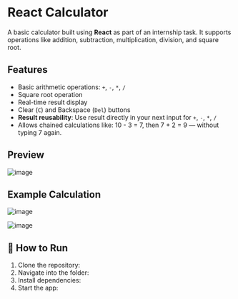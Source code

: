 # React Calculator 

A basic calculator built using **React** as part of an internship task. It supports operations like addition, subtraction, multiplication, division, and square root.

##  Features

- Basic arithmetic operations: `+`, `-`, `*`, `/`
- Square root operation
- Real-time result display
-  Clear (`C`) and Backspace (`Del`) buttons
- **Result reusability**: Use result directly in your next input for  `+`, `-`, `*`, `/`
- Allows chained calculations like: 10 - 3 = 7, then 7 + 2 = 9 — without typing 7 again.

##  Preview
![image](https://github.com/user-attachments/assets/1c9cc8f7-72a5-4139-b5c9-2dedff1597fe)

##  Example Calculation

![image](https://github.com/user-attachments/assets/af17aa74-1469-4925-8477-a662c8e98a09)

![image](https://github.com/user-attachments/assets/3819676d-d780-455d-9a0d-9f3ce4ddf333)



## 🔧 How to Run

1. Clone the repository:
2. Navigate into the folder:
3. Install dependencies:
4. Start the app:
